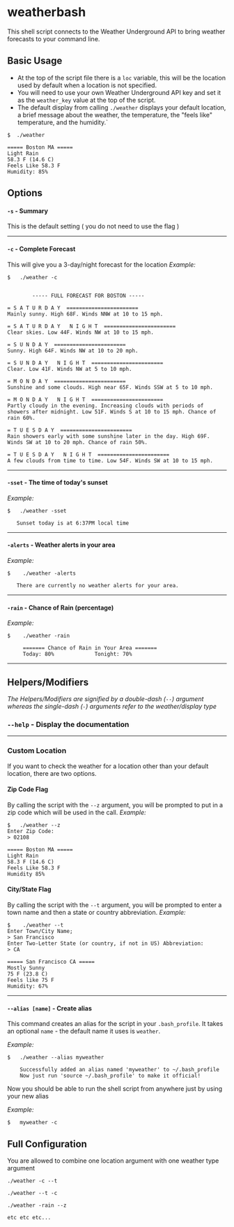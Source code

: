 # weatherbash

This shell script connects to the Weather Underground API to bring weather forecasts to your command line.

## Basic Usage
* At the top of the script file there is a `loc` variable, this will be the location used by default when a location is not specified.
* You will need to use your own Weather Underground API key and set it as the `weather_key` value at the top of the script.
* The default display from calling `./weather` displays your default location, a brief message about the weather, the temperature, the "feels like" temperature, and the humidity.`

```
$  ./weather

===== Boston MA =====
Light Rain
58.3 F (14.6 C)
Feels Like 58.3 F
Humidity: 85%
```


## Options
#### `-s` - Summary
This is the default setting ( you do not need to use the flag )

---

#### `-c` - Complete Forecast
This will give you a 3-day/night forecast for the location
_Example:_
```
$   ./weather -c


		----- FULL FORECAST FOR BOSTON -----

= S A T U R D A Y  =======================
Mainly sunny. High 68F. Winds NNW at 10 to 15 mph.

= S A T U R D A Y   N I G H T  =======================
Clear skies. Low 44F. Winds NW at 10 to 15 mph.

= S U N D A Y  =======================
Sunny. High 64F. Winds NW at 10 to 20 mph.

= S U N D A Y   N I G H T  =======================
Clear. Low 41F. Winds NW at 5 to 10 mph.

= M O N D A Y  =======================
Sunshine and some clouds. High near 65F. Winds SSW at 5 to 10 mph.

= M O N D A Y   N I G H T  =======================
Partly cloudy in the evening. Increasing clouds with periods of showers after midnight. Low 51F. Winds S at 10 to 15 mph. Chance of rain 60%.

= T U E S D A Y  =======================
Rain showers early with some sunshine later in the day. High 69F. Winds SW at 10 to 20 mph. Chance of rain 50%.

= T U E S D A Y   N I G H T  =======================
A few clouds from time to time. Low 54F. Winds SW at 10 to 15 mph.
```

---

#### `-sset` - The time of today's sunset
_Example:_
```
$   ./weather -sset

   Sunset today is at 6:37PM local time

```

---

#### `-alerts` - Weather alerts in your area
_Example:_
```
$    ./weather -alerts

   There are currently no weather alerts for your area.
```

---

#### `-rain` - Chance of Rain (percentage)
_Example:_
```
$    ./weather -rain

     ======= Chance of Rain in Your Area =======
     Today: 80%	  		    Tonight: 70%
```

---

## Helpers/Modifiers

*_The Helpers/Modifiers are signified by a double-dash (`--`) argument whereas the single-dash (`-`) arguments refer to the weather/display type_* 

### `--help` - Display the documentation

---

### Custom Location
If you want to check the weather for a location other than your default location, there are two options.

#### Zip Code Flag
By calling the script with the `--z` argument, you will be prompted to put in a zip code which will be used in the call.
_Example:_
```
$   ./weather --z
Enter Zip Code:
> 02108

===== Boston MA =====
Light Rain
58.3 F (14.6 C)
Feels Like 58.3 F
Humidity 85%
```

#### City/State Flag
By calling the script with the `--t` argument, you will be prompted to enter a town name and then a state or country abbreviation.
_Example:_
```
$    ./weather --t
Enter Town/City Name;
> San Francisco
Enter Two-Letter State (or country, if not in US) Abbreviation:
> CA

===== San Francisco CA =====
Mostly Sunny
75 F (23.8 C)
Feels like 75 F
Humidity: 67%
```

---

#### `--alias [name]` - Create alias
This command creates an alias for the script in your `.bash_profile`. It takes an optional `name` - the default name it uses is `weather`.

_Example:_
```
$   ./weather --alias myweather

    Successfully added an alias named 'myweather' to ~/.bash_profile
    Now just run 'source ~/.bash_profile' to make it official!
```

Now you should be able to run the shell script from anywhere just by using your new alias

_Example:_
```
$   myweather -c
```


## Full Configuration
You are allowed to combine one location argument with one weather type argument
```
./weather -c --t

./weather --t -c

./weather -rain --z

etc etc etc...
```

